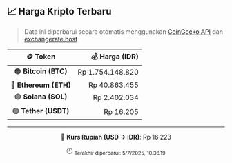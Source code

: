 

<!-- HARGA_KRIPTO -->
## 📈 Harga Kripto Terbaru

> Data ini diperbarui secara otomatis menggunakan [CoinGecko API](https://www.coingecko.com/) dan [exchangerate.host](https://exchangerate.host/)

<div align="center">

| 🪙 Token | 💰 Harga (IDR) |
|:------:|---------------:|
| 🟠 **Bitcoin (BTC)**   | Rp 1.754.148.820 |
| 🔵 **Ethereum (ETH)**  | Rp 40.863.455 |
| 🟣 **Solana (SOL)**    | Rp 2.402.034 |
| 🟢 **Tether (USDT)**   | Rp 16.205 |

---

💱 **Kurs Rupiah (USD → IDR)**: Rp 16.223

🕒 <sub>Terakhir diperbarui: 5/7/2025, 10.36.19</sub>

</div>
<!-- /HARGA_KRIPTO -->
